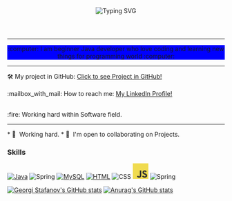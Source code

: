 <header><img src="https://readme-typing-svg.demolab.com?font=Fira+Code&pause=1000&random=false&width=435&lines=Hello!+My+name+is+Georgi+Stefanov." alt="Typing SVG" /></header>
<hr>
<p align="center" style="background-color:blue">:computer: I am beginner Java developer who love coding and learning  new things for programming world :computer: <p>
<hr>

<div>🛠 My project in GitHub: <a href="https://github.com/Georgi133/Best-Finder-Website">Click to see Project in GitHub!</a></div>
</br>
<div>:mailbox_with_mail: How to reach me: <a href="http://linkedin.com/in/georgi-stefanov-194918240">My LinkedIn Profile!</a></div>
</br>
<p>:fire: Working hard within Software field. </p>   

<hr>
<footer>
* 🧠  Working hard.
* 🤝  I'm open to collaborating on Projects.
</footer>

  
### Skills


<p align="left">
<a href="https://www.oracle.com/java/" target="_blank" rel="noreferrer"><img src="https://raw.githubusercontent.com/danielcranney/readme-generator/main/public/icons/skills/java-colored.svg" width="36" height="36" alt="Java" /></a>
   <img src="https://upload.wikimedia.org/wikipedia/commons/thumb/7/79/Spring_Boot.svg/120px-Spring_Boot.svg.png" width="36" height="36" alt="Spring" />
<a href="https://www.mysql.com/" target="_blank" rel="noreferrer"><img src="https://raw.githubusercontent.com/danielcranney/readme-generator/main/public/icons/skills/mysql-colored.svg" width="36" height="36" alt="MySQL" /></a>
   <a href="https://html.com/" target="_blank" rel="noreferrer"><img src="https://github.com/danielcranney/profileme-dev/blob/main/public/icons/skills/html5-colored.svg" width="36" height="36" alt="HTML" /></a>
    <img src="https://camo.githubusercontent.com/1ee610055f0d168eec02c9a5f91f7c533a067109cde1f1731139bf52d409ac76/68747470733a2f2f63646e2e69636f6e73636f75742e636f6d2f69636f6e2f667265652f706e672d3235362f6373732d3133312d3732323638352e706e67" width="36" height="36" alt="CSS" />
   <img src="https://raw.githubusercontent.com/github/explore/80688e429a7d4ef2fca1e82350fe8e3517d3494d/topics/javascript/javascript.png" width="36" height="36" alt="JS" />
   <img src="https://upload.wikimedia.org/wikipedia/commons/thumb/a/a7/React-icon.svg/1200px-React-icon.svg.png" width="36" height="36" alt="Spring" />
   
</p>

[![Georgi Stafanov's GitHub stats](https://github-readme-stats.vercel.app/api?username=georgi133)](https://github.com/georgi133/github-readme-stats)
[![Anurag's GitHub stats](https://github-readme-stats.vercel.app/api?username=anuraghazra)](https://github.com/anuraghazra/github-readme-stats)
